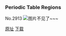 ### Periodic Table Regions
No.2913
![图片不见了~~~](https://imgs.xkcd.com/comics/periodic_table_regions.png)

[原址](https://xkcd.com//2913) [下载](https://imgs.xkcd.com/comics/periodic_table_regions.png)

